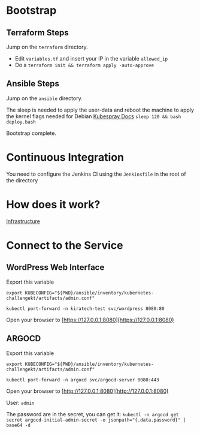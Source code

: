 # Bootstrap
## Terraform Steps
Jump on the `terraform` directory.

* Edit `variables.tf` and insert your IP in the variable `allowed_ip`
* Do a `terraform init && terraform apply -auto-approve` 

## Ansible Steps
Jump on the `ansible` directory.

The sleep is needed to apply the user-data and reboot the machine to apply the kernel flags needed for Debian [Kubespray Docs](https://kubespray.io/#/docs/debian)
`sleep 120 && bash deploy.bash`

Bootstrap complete.

# Continuous Integration
You need to configure the Jenkins CI using the `Jenkinsfile` in the root of the directory

# How does it work?
[Infrastructure](infra.jpg)

# Connect to the Service
## WordPress Web Interface
Export this variable

`export KUBECONFIG="${PWD}/ansible/inventory/kubernetes-challengekt/artifacts/admin.conf"`

`kubectl port-forward -n kiratech-test svc/wordpress 8080:80`

Open your browser to [https://127.0.0.1:8080](https://127.0.0.1:8080)

## ARGOCD
Export this variable

`export KUBECONFIG="${PWD}/ansible/inventory/kubernetes-challengekt/artifacts/admin.conf"`

`kubectl port-forward -n argocd svc/argocd-server 8080:443`

Open your browser to [http://127.0.0.1:8080](http://127.0.0.1:8080)

User: `admin`

The password are in the secret, you can get it: `kubectl -n argocd get secret argocd-initial-admin-secret -o jsonpath="{.data.password}" | base64 -d`